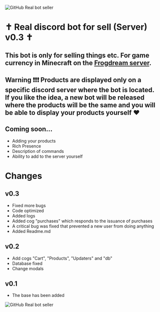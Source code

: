 ![GitHub Real bot seller](https://cdn.discordapp.com/attachments/1226424309514240000/1250076359959777352/github.png?ex=66699fd5&is=66684e55&hm=ea77b125e8d079375762aaf047889d00b5b94acfeb273e66c8b2c6fd0577982f&)
# ✝ Real discord bot for sell (Server) v0.3 ✝
## This bot is only for selling things etc. For game currency in Minecraft on the [Frogdream server](https://discord.gg/frogdream-999660962598625300).
## Warning ❗❗❗ Products are displayed only on a specific discord server where the bot is located. If you like the idea, a new bot will be released where the products will be the same and you will be able to display your products yourself ❤
## Coming soon...
 - Adding your products
 - Rich Presence
 - Description of commands
 - Ability to add to the server yourself
 # Changes
## v0.3
- Fixed more bugs
- Code optimized
- Added logs
- Added cog "purchases" which responds to the issuance of purchases
- A critical bug was fixed that prevented a new user from doing anything
- Added Readme.md
## v0.2
 - Add cogs "Cart", "Products", "Updaters" and "db"
 - Database fixed
 - Change modals
## v0.1
 - The base has been added
 
![GitHub Real bot seller](https://cdn.discordapp.com/attachments/1226424309514240000/1250076964333686835/banner.png?ex=6669a065&is=66684ee5&hm=bdfb30cd17739280cd5f95c5e443a14b99fbea1f30be5feb4f6ff2590716fef9&)